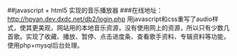 ##javascript + html5 实现的音乐播放器
###在线地址：http://hpyan.dev.dxdc.net/db2/login.php
用javascript和css重写了audio样式，使其更美观，网站用的本地音乐资源，没有使用网上的资源，所以只有少数几首歌。实现了收藏、播放、暂停、点击进度条、查看歌手资料、专辑资料等功能，使用php+mysql后台处理。
